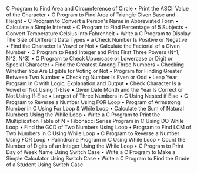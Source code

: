 C Program to Find Area and Circumference of Circle
• Print the ASCII Value of the Character
• C Program to Find Area of Triangle Given Base and Height
• C Program to Convert a Person's Name in Abbreviated Form
• Calculate a Simple Interest
• C Program to Find Percentage of 5 Subjects
• Convert Temperature Celsius into Fahrenheit
• Write a C Program to Display The Size of Different Data Types
• a Check Number Is Positive or Negative
• Find the Character Is Vowel or Not
• Calculate the Factorial of a Given Number
• C Program to Read Integer and Print First Three Powers (N^1, N^2, N^3)
• C Program to Check Uppercase or Lowercase or Digit or Special Character
• Find the Greatest Among Three Numbers
• Checking Whether You Are Eligible for Voting or Not
• Program for Finding Greater Between Two Number
• Checking Number Is Even or Odd
• Leap Year Program in C with Logic, Explanation and Output
• Check Character Is a Vowel or Not Using If-Else
• Given Date Month and the Year Is Correct or Not Using If-Else
• Largest of Three Numbers in C Using Nested if Else
• C Program to Reverse a Number Using FOR Loop
• Program of Armstrong Number in C Using For Loop & While Loop
• Calculate the Sum of Natural Numbers Using the While Loop
• Write a C Program to Print the Multiplication Table of N
• Fibonacci Series Program in C Using DO While Loop
• Find the GCD of Two Numbers Using Loop
• Program to Find LCM of Two Numbers in C Using While Loop
• C Program to Reverse a Number Using FOR Loop
• Palindrome Program in C Using While Loop
• Count the Number of Digits of an Integer Using the While Loop
• C Program to Print Day of Week Name Using Switch Case
• Write a C Program to Make a Simple Calculator Using Switch Case
• Write a C Program to Find the Grade of a Student Using Switch Case
